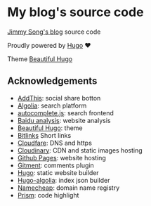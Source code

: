 # My blog's source code

[Jimmy Song's blog](https://jimmysong.io) source code

Proudly powered by [Hugo](https://github.com/gohugoio/hugo) ❤️

Theme [Beautiful Hugo](https://github.com/halogenica/beautifulhugo)

## Acknowledgements

- [AddThis](https://www.addthis.com): social share botton
- [Algolia](https://www.algolia.com): search platform
- [autocomplete.js](https://github.com/algolia/autocomplete.js): search frontend
- [Baidu analysis](http://tongji.baidu.com): website analysis
- [Beautiful Hugo](https://github.com/halogenica/beautifulhugo): theme
- [Bitlinks](https://bitly.com) Short links
- [Cloudfare](https://www.cloudflare.com): DNS and https
- [Cloudinary](https://www.cloudinary.com): CDN and static images hosting
- [Github Pages](https://pages.github.com): website hosting
- [Gitment](https://github.com/imsun/gitment): comments plugin
- [Hugo](https://gohugo.io): static website builder
- [Hugo-algolia](https://www.npmjs.com/package/hugo-algolia): index json builder
- [Namecheap](https://namecheap.com): domain name registry
- [Prism](http://prism.com): code highlight

